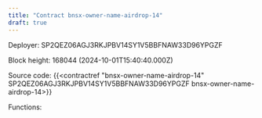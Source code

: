 ```yaml
---
title: "Contract bnsx-owner-name-airdrop-14"
draft: true
---
```

Deployer: SP2QEZ06AGJ3RKJPBV14SY1V5BBFNAW33D96YPGZF


 



Block height: 168044 (2024-10-01T15:40:40.000Z)

Source code: {{<contractref "bnsx-owner-name-airdrop-14" SP2QEZ06AGJ3RKJPBV14SY1V5BBFNAW33D96YPGZF bnsx-owner-name-airdrop-14>}}

Functions:


